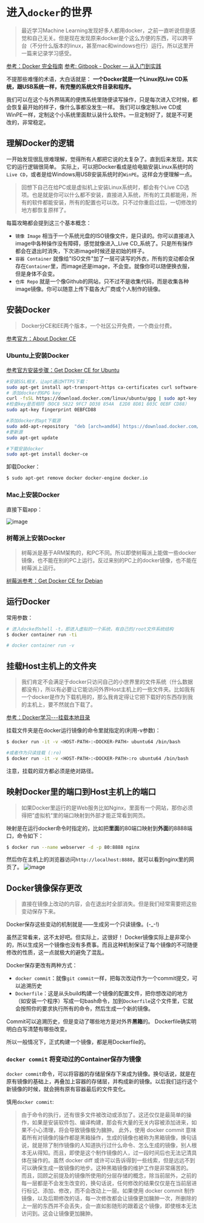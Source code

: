 # 进入`docker`的世界
> 最近学习Machine Learning发现好多人都用docker，之前一直听说但是感觉和自己无关。但是现在发现原来docker是个这么方便的东西，可以跨平台（不分什么版本的linux，甚至mac和windows也行）运行。所以这里开一篇来记录学习感受。

[参考：Docker 完全指南](https://wdxtub.com/2017/05/01/docker-guide/)
[参考: Gitbook - Docker — 从入门到实践](https://yeasy.gitbooks.io/docker_practice/content/)

不提那些难懂的术语，大白话就是：
**一个Docker就是一个Linux的Live CD系统，跟USB系统一样，有完整的系统文件目录和程序。**

我们可以在这个与外界隔离的便携系统里随便读写操作，只是每次进入它时候，都会恢复最开始的样子，像什么事都没发生一样。
我们可以像定制Live CD或WinPE一样，定制这个小系统里面默认装什么软件。一旦定制好了，就是不可更改的，非常稳定。

## 理解Docker的逻辑
一开始发现很乱很难理解，觉得所有人都把它说的太复杂了。直到后来发现，其实它的运行逻辑很简单。
实际上，可以把Docker看成是给电脑安装Linux系统时的`Live CD`，或者是给Windows用USB安装系统时的`WinPE`。这样会方便理解一点。

> 回想下自己在给PC或是虚拟机上安装Linux系统时，都会有个Live CD选项。也是就是你可以什么都不安装，直接进入系统，所有的工具都能用，所有的软件都能安装，所有的配置也可以改。只不过你重启过后，一切修改的地方都恢复原样了。

每篇攻略都会提到这三个基本概念：
- `镜像 Image`
相当于一个系统光盘的ISO镜像文件，是只读的。你可以直接进入image中各种操作没有障碍，感觉就像进入_Live CD_系统了。只是所有操作都会在退出时消失，下次进image时候还是初始的样子。
- `容器 Container`
就像给"ISO文件"加了一层可读写的外衣，所有的变动都会保存在`Container`里，而image还是image，不会变。就像你可以随便换衣服，但是身体不会变。
- `仓库 Repo`
就是一个像Github的网站，只不过不是收集代码，而是收集各种image镜像。你可以随意上传下载各大厂商或个人制作的镜像。




## 安装Docker
> Docker分CE和EE两个版本，一个社区公开免费，一个商业付费。

[参考官方：About Docker CE](https://docs.docker.com/install/)

### Ubuntu上安装Docker

[参考官方安装步骤：Get Docker CE for Ubuntu](https://docs.docker.com/install/linux/docker-ce/ubuntu/#install-docker-ce)

```sh
#安装SSL相关，让apt通过HTTPS下载：
sudo apt-get install apt-transport-https ca-certificates curl software-properties-common
# 添加docker的GPG key
curl -fsSL https://download.docker.com/linux/ubuntu/gpg | sudo apt-key add -
#检查key是否相符（9DC8 5822 9FC7 DD38 854A  E2D8 8D81 803C 0EBF CD88）
sudo apt-key fingerprint 0EBFCD88

#添加docker的apt下载源
sudo add-apt-repository  "deb [arch=amd64] https://download.docker.com/linux/ubuntu $(lsb_release -cs) stable"
#更新源
sudo apt-get update

#下载安装docker
sudo apt-get install docker-ce
```

卸载Docker：
```sh
$ sudo apt-get remove docker docker-engine docker.io
```

### Mac上安装Docker
直接下载app：

![image](https://user-images.githubusercontent.com/14041622/45611088-ce0fd080-ba90-11e8-9db3-8609e0c06077.png)




### 树莓派上安装Docker
> 树莓派是基于ARM架构的，和PC不同。所以即使树莓派上能做一些docker镜像，也不能在别的PC上运行。反过来别的PC上的docker镜像，也不能在树莓派上运行。

[树莓派参考：Get Docker CE for Debian](https://docs.docker.com/install/linux/docker-ce/debian/#os-requirements)




## 运行Docker

常用参数：
```sh
# 进入docke的shell -t，即进入虚拟的一个系统，有自己的/root文件系统结构
$ docker container run -ti

# docker container run -v
```



## 挂载Host主机上的文件夹

> 我们肯定不会满足于docker只访问自己的小世界里的文件系统（什么数据都没有），所以有必要让它能访问外界Host主机上的一些文件夹。比如我有一个docker是作为下载机用的，那么我肯定得让它把下载好的东西存到我的主机上，要不然就白下载了。

[参考：Docker学习---挂载本地目录](https://my.oschina.net/piorcn/blog/324202)

挂载文件夹是在docker运行镜像的命令里就指定的(利用-v参数)：
```sh
$ docker run -it -v <HOST-PATH>:<DOCKER-PATH> ubuntu64 /bin/bash

#或者作为只读挂载 (:ro)
$ docker run -it -v <HOST-PATH>:<DOCKER-PATH>:ro ubuntu64 /bin/bash
```

注意，挂载的双方都必须是绝对路径。



## 映射Docker里的端口到Host主机上的端口

> 如果Docker里运行的是Web服务比如Nginx，里面有一个网站，那你必须得把”虚拟机“里的端口映射到外部才能正常看到网页。

映射是在运行docker命令时指定的，比如把**里面**的80端口映射到**外面**的8888端口，命令如下：
```sh
$ docker run --name webserver -d -p 80:8888 nginx
```

然后你在主机上的浏览器访问`http://localhost:8888`，就可以看到nginx里的网页了。
![image](https://user-images.githubusercontent.com/14041622/45617222-387e3c00-baa4-11e8-8e1f-2595324a4421.png)



## Docker镜像保存更改

> 直接在镜像上改动的内容，会在退出时全部消失。但是我们经常需要把这些变动保存下来。

Docker保存这些变动的机制就是——生成另一个只读镜像。(-_-!)

虽然正常看来，这不太好吧。但实际上，这很好！
Docker镜像实际上是非常小的，所以生成另一个镜像也没有多费事。而且这种机制保证了每个镜像的不可随便修改的性质，这一点就极大的避免了混乱。

Docker保存更改有两种方式：
- `docker commit`：就像`git commit`一样，把每次改动作为一个commit提交，可以追溯历史
- `Dockerfile`：这是从头build构建一个镜像的配置文件，把你想改动的地方（如安装一个程序）写成一句bash命令，加到`Dockerfile`这个文件里，它就会按照你的要求执行所有的命令，然后生成一个新的镜像。

Commit可以追溯历史，但是变动了哪些地方是对外界**黑箱**的。
Dockerfile确实明明白白写清楚有哪些改变。

所以一般情况下，正式构建一个镜像，都是用Dockerfile的。



### `docker commit` 将变动过的Container保存为镜像

`docker commit`命令，可以将容器的存储层保存下来成为镜像。换句话说，就是在原有镜像的基础上，再叠加上容器的存储层，并构成新的镜像。以后我们运行这个新镜像的时候，就会拥有原有容器最后的文件变化。


慎用`docker commit`:
> 由于命令的执行，还有很多文件被改动或添加了。这还仅仅是最简单的操作，如果是安装软件包、编译构建，那会有大量的无关内容被添加进来，如果不小心清理，将会导致镜像极为臃肿。
此外，使用 docker commit 意味着所有对镜像的操作都是黑箱操作，生成的镜像也被称为黑箱镜像，换句话说，就是除了制作镜像的人知道执行过什么命令、怎么生成的镜像，别人根本无从得知。而且，即使是这个制作镜像的人，过一段时间后也无法记清具体在操作的。虽然 docker diff 或许可以告诉得到一些线索，但是远远不到可以确保生成一致镜像的地步。这种黑箱镜像的维护工作是非常痛苦的。
而且，回顾之前提及的镜像所使用的分层存储的概念，除当前层外，之前的每一层都是不会发生改变的，换句话说，任何修改的结果仅仅是在当前层进行标记、添加、修改，而不会改动上一层。如果使用 docker commit 制作镜像，以及后期修改的话，每一次修改都会让镜像更加臃肿一次，所删除的上一层的东西并不会丢失，会一直如影随形的跟着这个镜像，即使根本无法访问到。这会让镜像更加臃肿。